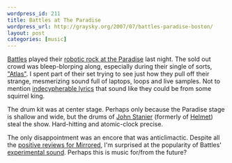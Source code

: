 ```yaml
--- 
wordpress_id: 211
title: Battles at The Paradise
wordpress_url: http://graysky.org/2007/07/battles-paradise-boston/
layout: post
categories: [music]
---
```

<a href="http://www.myspace.com/battlestheband">Battles</a> played their <a href="http://tourb.us/show/38115-Battles-Paradise_Rock_Club-Boston-MA">robotic rock at the Paradise</a> last night. The sold out crowd was bleep-blorping along, especially during their single of sorts, <a href="http://youtube.com/watch?v=IpGp-22t0lU">"Atlas"</a>. I spent part of their set trying to see just how they pull off their strange, mesmerizing sound full of laptops, loops and live samples. Not to mention <a href="http://www.boston.com/ae/music/articles/2007/07/15/battles_moves_up_from_the_underground/">indecypherable lyrics</a> that sound like they could be from some squirrel king.

The drum kit was at center stage. Perhaps only because the Paradise stage is shallow and wide, but the drums of <a href="http://en.wikipedia.org/wiki/John_Stanier_%28drummer%29">John Stanier</a> (formerly of <a href="http://youtube.com/watch?v=_8pyBZevUFQ">Helmet</a>) steal the show. Hard-hitting and atomic-clock precise. 

The only disappointment was an encore that was anticlimactic. Despite all the <a href="http://www.pitchforkmedia.com/article/record_review/42910-mirrored">positive reviews for Mirrored</a>, I'm surprised at the popularity of Battles' <a href="http://hypem.com/artist/battles">experimental sound</a>. Perhaps this is music for/from the future?
